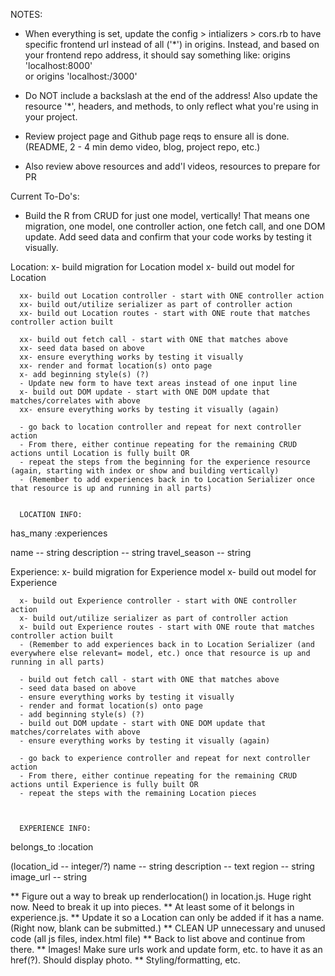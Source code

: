 
  NOTES:

  - When everything is set, update the config > intializers > cors.rb to have specific frontend url instead of all ('*') in origins. Instead, and based on your frontend repo address, it should say something like:
        origins 'localhost:8000'  
        or 
        origins 'localhost:/3000'
  - Do NOT include a backslash at the end of the address!
  Also update the resource '*', headers, and methods, to only reflect what you're using in your project.

  - Review project page and Github page reqs to ensure all is done. (README, 2 - 4 min demo video, blog, project repo, etc.)
  - Also review above resources and add'l videos, resources to prepare for PR




Current To-Do's:

  - Build the R from CRUD for just one model, vertically! That means one migration, one model, one controller action, one fetch   call, and one DOM update. Add seed data and confirm that your code works by testing it visually.

  Location:
      x- build migration for Location model
      x- build out model for Location

      xx- build out Location controller - start with ONE controller action
      xx- build out/utilize serializer as part of controller action 
      xx- build out Location routes - start with ONE route that matches controller action built

      xx- build out fetch call - start with ONE that matches above
      xx- seed data based on above 
      xx- ensure everything works by testing it visually
      xx- render and format location(s) onto page
      x- add beginning style(s) (?)
      - Update new form to have text areas instead of one input line
      x- build out DOM update - start with ONE DOM update that matches/correlates with above
      xx- ensure everything works by testing it visually (again)

      - go back to location controller and repeat for next controller action 
      - From there, either continue repeating for the remaining CRUD actions until Location is fully built OR
      - repeat the steps from the beginning for the experience resource (again, starting with index or show and building vertically)
      - (Remember to add experiences back in to Location Serializer once that resource is up and running in all parts)


      LOCATION INFO:
      
has_many :experiences

name -- string 
description -- string
travel_season -- string






  Experience:
      x- build migration for Experience model
      x- build out model for Experience

      x- build out Experience controller - start with ONE controller action
      x- build out/utilize serializer as part of controller action 
      x- build out Experience routes - start with ONE route that matches controller action built
      - (Remember to add experiences back in to Location Serializer (and everywhere else relevant= model, etc.) once that resource is up and running in all parts)

      - build out fetch call - start with ONE that matches above
      - seed data based on above 
      - ensure everything works by testing it visually
      - render and format location(s) onto page
      - add beginning style(s) (?)
      - build out DOM update - start with ONE DOM update that matches/correlates with above
      - ensure everything works by testing it visually (again)

      - go back to experience controller and repeat for next controller action 
      - From there, either continue repeating for the remaining CRUD actions until Experience is fully built OR
      - repeat the steps with the remaining Location pieces 
      


      EXPERIENCE INFO:

belongs_to :location

(location_id -- integer/?)
name -- string
description -- text
region -- string
image_url -- string 


** Figure out a way to break up renderlocation() in location.js. Huge right now. Need to break it up into pieces. 
** At least some of it belongs in experience.js.
** Update it so a Location can only be added if it has a name. (Right now, blank can be submitted.)
** CLEAN UP unnecessary and unused code (all js files, index.html file)
** Back to list above and continue from there.
** Images! Make sure urls work and update form, etc. to have it as an href(?). Should display photo.
** Styling/formatting, etc.

